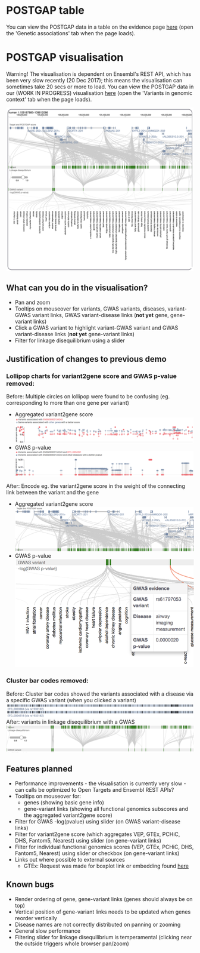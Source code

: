 # POSTGAP table
You can view the POSTGAP data in a table on the evidence page [here](https://postgap-beta--paratrooper-antelope-70721.netlify.com/evidence/ENSG00000134243/EFO_0004611) (open the 'Genetic associations' tab when the page loads).

# POSTGAP visualisation
Warning! The visualisation is dependent on Ensembl's REST API, which has been very slow recently (20 Dec 2017); this means the visualisation can sometimes take 20 secs or more to load.
You can view the POSTGAP data in our (WORK IN PROGRESS) visualisation [here](https://postgap-beta--paratrooper-antelope-70721.netlify.com/target/ENSG00000134243)  (open the 'Variants in genomic context' tab when the page loads).

![v0.0.1](v0.0.1.png "Version 0.0.1")

## What can you do in the visualisation?
* Pan and zoom
* Tooltips on mouseover for variants, GWAS variants, diseases, variant-GWAS variant links, GWAS variant-disease links (**not yet** gene, gene-variant links)
* Click a GWAS variant to highlight variant-GWAS variant and GWAS variant-disease links (**not yet** gene-variant links)
* Filter for linkage disequilibrium using a slider

## Justification of changes to previous demo
### Lollipop charts for variant2gene score and GWAS p-value removed:
Before: Multiple circles on lollipop were found to be confusing (eg. corresponding to more than one gene per variant)
* Aggregated variant2gene score
![gene-variant](old-gene-snp-link.png)
* GWAS p-value
![gwas-variant-disease](old-gwas-snp-disease-link.png)

After: Encode eg. the variant2gene score in the weight of the connecting link between the variant and the gene
* Aggregated variant2gene score
![gene-variant](new-gene-snp-link.png)
* GWAS p-value
![gwas-variant-disease](new-gwas-snp-disease-link.png)

### Cluster bar codes removed:
Before: Cluster bar codes showed the variants associated with a disease via a specific GWAS variant (when you clicked a variant)
![ld-cluster](old-ld-cluster.png)
After: variants in linkage disequilibrium with a GWAS
![ld-cluster](new-ld-cluster.png)

## Features planned
* Performance improvements - the visualisation is currently very slow - can calls be optimized to Open Targets and Ensembl REST APIs?
* Tooltips on mouseover for:
  * genes (showing basic gene info)
  * gene-variant links (showing all functional genomics subscores and the aggregated variant2gene score)
* Filter for GWAS -log(pvalue) using slider (on GWAS variant-disease links)
* Filter for variant2gene score (which aggregates VEP, GTEx, PCHiC, DHS, Fantom5, Nearest) using slider (on gene-variant links)
* Filter for individual functional genomics scores (VEP, GTEx, PCHiC, DHS, Fantom5, Nearest) using slider or checkbox (on gene-variant links)
* Links out where possible to external sources
  * GTEx: Request was made for boxplot link or embedding found [here](https://www.gtexportal.org/home/eqtls/byGene?geneId=braf&tissueName=All)

## Known bugs
* Render ordering of gene, gene-variant links (genes should always be on top)
* Vertical position of gene-variant links needs to be updated when genes reorder vertically
* Disease names are not correctly distributed on panning or zooming
* General slow performance
* Filtering slider for linkage disequilibrium is temperamental (clicking near the outside triggers whole browser pan/zoom)
